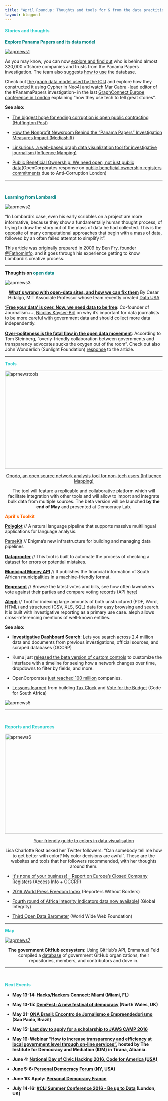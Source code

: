 ```yaml
---
title: "April Roundup: Thoughts and tools for & from the data practitioners"
layout: blogpost
---
```


<h4 class="null"><span style="color: #33cccc;"><strong>Stories and thoughts</strong></span></h4>
<span style="color: #008080;"><strong>Explore Panama Papers and its data model</strong></span>

<a href="https://offshoreleaks.icij.org/"><img class="size-full wp-image-716 aligncenter" src="/assets/images/aprroundup1.png" alt="aprnews1"/></a>
<p class="p1">As you may know, you can now <a href="https://offshoreleaks.icij.org/">explore and find out</a> who is behind almost 320,000 offshore companies and trusts from the Panama Papers investigation. The team also suggests <a href="https://offshoreleaks.icij.org/pages/howtouse?utm_content=buffer33b79&amp;utm_medium=social&amp;utm_source=twitter.com&amp;utm_campaign=buffer">how to use</a> the database.</p>
Check out <a href="http://neo4j.com/blog/analyzing-panama-papers-neo4j/">the graph data model used by the ICIJ</a> and explore how they constructed it using Cypher in Neo4j and watch Mar Cabra -lead editor of the #PanamaPapers investigation- in the last <a href="http://graphconnect.com/">GraphConnect Europe conference in London</a> explaining “how they use tech to tell great stories”.

<strong>See also:</strong>
<ul>
 	<li dir="ltr">
<p dir="ltr"><a href="http://www.huffingtonpost.com/gavin-hayman/the-biggest-hope-for-endi_b_9879832.html">The biggest hope for ending corruption is open public contracting (Huffington Post)</a></p>
</li>
 	<li dir="ltr">
<p dir="ltr"><a href="http://mediashift.org/2016/04/how-the-nonprofit-newsroom-behind-the-panama-papers-investigation-measures-impact/">How the Nonprofit Newsroom Behind the “Panama Papers” Investigation Measures Impact (Mediashift)</a></p>
</li>
 	<li dir="ltr">
<p dir="ltr"><a href="http://influencemapping.org/linkurious/">Linkurious, a web-based graph data visualization tool for investigative journalism (Influence Mapping)</a></p>
</li>
 	<li dir="ltr">
<p dir="ltr"><a href="https://blog.opencorporates.com/2016/05/12/public-beneficial-ownership-the-next-steps/">Public Beneficial Ownership: We need open, not just public data</a>(OpenCorporates response on <a href="https://www.gov.uk/government/news/pm-announces-new-global-commitments-to-expose-punish-and-drive-out-corruption">public beneficial ownership registers commitments</a> due to Anti-Corruption London)</p>
</li>
</ul>

<hr />

&nbsp;

<span style="color: #008080;"><strong>Learning from Lombardi</strong></span>
<p dir="ltr"><img class="size-full wp-image-717 aligncenter" src="/assets/images/aprroundup2.jpeg" alt="aprnews2" /></p>
<p dir="ltr">“In Lombardi’s case, even his early scribbles on a project are more informative, because they show a fundamentally human thought process, of trying to draw the story out of the mass of data he had collected. This is the opposite of many computational approaches that begin with a mass of data, followed by an often failed attempt to simplify it”.</p>
<p dir="ltr"><a href="https://medium.com/@ben_fry/learning-from-lombardi-a28032a7eb5#.czo4x5pbd">This article</a> was originally prepared in 2009 by Ben Fry, founder <a href="http://twitter.com/FathomInfo">@FathomInfo</a>, and it goes through his experience getting to know Lombardi’s creative process.</p>


<hr />
<p dir="ltr"><strong>Thoughts on</strong><strong> <span style="color: #008080;">open data</span></strong></p>
<p class="p1"><img class="size-full wp-image-718 aligncenter"  src="/assets/images/aprroundup3.png" alt="aprnews3" /></p>
<p class="p1" style="text-align: center;">
<strong><a href="http://blogs.scientificamerican.com/guest-blog/what-s-wrong-with-open-data-sites-and-how-we-can-fix-them/">What's wrong with open-data sites, and how we can fix them</a></strong>
By Cesar Hidalgo, MIT Associate Professor whose team recently created <a href="http://www.datausa.io/">Data USA</a></p>
<strong><a href="http://blog.nkb.fr/data-free">‘Free your data’ is over. Now, we need data to be free</a>: </strong>Co-founder of Journalism++, <a href="http://www.nkb.fr/">Nicolas Kayser-Bril</a> on why it’s important for data journalists to be more careful with government data and should collect more data independently.
<p class="p1"><strong><a href="http://civichall.org/civicist/over-politeness-is-the-fatal-flaw-in-the-open-data-movement/#.VymTmWMaOHE.twitter">Over-politeness is the fatal flaw in the open data movement</a></strong>: According to Tom Steinberg, “overly-friendly collaboration between governments and transparency advocates sucks the oxygen out of the room”. Check out also John Wonderlich (Sunlight Foundation) <a href="http://sunlightfoundation.com/team/jwonderlich/">response</a> to the article.</p>


<hr />
<p dir="ltr"><span style="color: #33cccc;"><strong>Tools</strong></span></p>
<p dir="ltr"><img class=" wp-image-725 aligncenter"  src="/assets/images/aprroundup4.png" alt="aprnewstools" width="638" height="312"/></p>
<p dir="ltr" style="text-align: center;"><a href="http://influencemapping.org/onodo-an-open-source-network-analysis-tool-for-non-tech-users/" target="_blank">Onodo, an open source network analysis tool for non-tech users (</a><a href="http://influencemapping.org/onodo-an-open-source-network-analysis-tool-for-non-tech-users/">Influence Mapping</a><a href="http://influencemapping.org/onodo-an-open-source-network-analysis-tool-for-non-tech-users/">)</a></p>
<p dir="ltr" style="text-align: center;">The tool will feature a replicable and collaborative platform which will facilitate integration with other tools and will allow to import and integrate bulk data from multiple sources. The beta version will be launched <strong>by the end of May</strong> and presented at Democracy Lab.</p>
<p dir="ltr"><span style="color: #ff6600;"><strong>April's Toolkit</strong></span></p>
<p dir="ltr"><strong><a href="http://polyglot.readthedocs.io/en/latest/index.html">Polyglot</a></strong> // A natural language pipeline that supports massive multilingual applications for language analysis.</p>
<a href="http://enigma.io/parsekit/">ParseKit</a> // Enigma’s new infrastructure for building and managing data pipelines

<strong><a href="http://dataproofer.org/">Dataproofer</a></strong> // This tool is built to automate the process of checking a dataset for errors or potential mistakes.

<strong><a href="https://data.municipalmoney.org.za/#intro">Municipal Money API</a></strong> // It publishes the financial information of South African municipalities in a machine-friendly format.

<strong><a href="https://projects.propublica.org/represent/">Represent</a></strong> // Browse the latest votes and bills, see how often lawmakers vote against their parties and compare voting records (API <a href="https://propublica.github.io/congress-api-docs/">here</a>)

<strong><a href="https://github.com/pudo/aleph">Aleph</a></strong> // Tool for indexing large amounts of both unstructured (PDF, Word, HTML) and structured (CSV, XLS, SQL) data for easy browsing and search. It is built with investigative reporting as a primary use case. aleph allows cross-referencing mentions of well-known entities.
<p dir="ltr"><strong>See also:</strong></p>

<ul>
 	<li dir="ltr">
<p dir="ltr"><strong><a href="https://data.occrp.org/">Investigative Dashboard Search</a></strong>: Lets you search across 2.4 million data and documents from previous investigations, official sources, and scraped databases (OCCRP)</p>
</li>
 	<li dir="ltr">
<p dir="ltr">Kumu just <a href="http://docs.kumu.io/guides/controls.html">released the beta version of custom controls</a> to customize the interface with a timeline for seeing how a network changes over time, dropdowns to filter by fields, and more.</p>
</li>
 	<li dir="ltr">
<p dir="ltr">OpenCorporates <a href="https://blog.opencorporates.com/2016/05/11/we-did-it-100-million-companies/">just reached 100 million</a> companies.</p>
</li>
 	<li dir="ltr">
<p dir="ltr"><a href="http://code4sa.org/2016/04/13/taxclock-budget-tools.html">Lessons learned</a> from building  <a href="http://www.timeslive.co.za/local/2016/03/02/Calculate-how-you-pay-tax-while-you-work">Tax Clock</a> and <a href="http://vote4thebudget.org/">Vote for the Budget</a> (Code for South Africa)</p>
</li>
</ul>
<img class="size-full wp-image-720 aligncenter" src="/assets/images/aprroundup5.jpg" alt="aprnews5"/>

<hr />

&nbsp;

<span style="color: #33cccc;"><strong>Reports and Resources</strong></span>
<p dir="ltr"><a href="http://influencemapping.org/onodo-an-open-source-network-analysis-tool-for-non-tech-users/"><img class="size-full wp-image-721 aligncenter"  src="/assets/images/aprroundup6.png" alt="aprnews6" width="683" height="318" /></a></p>
<p dir="ltr" style="text-align: center;"><a href="http://lisacharlotterost.github.io/2016/04/22/Colors-for-DataVis/">Your friendly guide to colors in data visualisation</a></p>
<p dir="ltr" style="text-align: center;">Lisa Charlotte Rost asked her Twitter followers: “Can somebody tell me how to get better with color? My color decisions are awful”. These are the websites and tools that her followers recommended, with her thoughts around them.</p>

<ul>
 	<li dir="ltr">
<p dir="ltr"><a href="http://www.access-info.org/pub-and-toolkits/22520">It's none of your business! – Report on Europe’s Closed Company Registers</a> (Access Info + OCCRP)</p>
</li>
 	<li dir="ltr">
<p dir="ltr"><a href="https://rsf.org/en/news/2016-world-press-freedom-index-leaders-paranoid-about-journalists">2016 World Press Freedom Index</a> (Reporters Without Borders)</p>
</li>
 	<li dir="ltr">
<p dir="ltr"><a href="http://www.globalintegrity.org/2016/04/fourth-round-africa-integrity-indicators-data-now-available/">Fourth round of Africa Integrity Indicators data now available!</a> (Global Integrity)</p>
</li>
 	<li><a href="http://opendatabarometer.org/">Third Open Data Barometer</a> (World Wide Web Foundation)</li>
</ul>

<hr />

<span style="color: #33cccc;"><strong>Map</strong></span>

<a href="https://emanuelfeld.github.io/blog/2016/04/27/government-github-ecosystem.html"><img class="size-full wp-image-722 aligncenter"  src="/assets/images/aprroundup7.png" alt="aprnews7"/></a>
<p style="text-align: center;"><strong>The government GitHub ecosystem: </strong>Using GitHub’s API, Emmanuel Feld compiled a <a href="https://github.com/emanuelfeld/government-github/blob/master/github.db">database</a> of government GitHub organizations, their repositories, members, and contributors and dove in.</p>


<hr />

&nbsp;

<span style="color: #33cccc;"><strong>Next Events</strong></span>
<ul>
 	<li><strong>May 13-14: <a href="http://connect.hackshackers.com/event/miami/">Hacks/Hackers Connect: Miami</a> (Miami, FL)</strong></li>
 	<li dir="ltr">
<p dir="ltr"><strong>May 13-15: <a href="http://demfest.org/">DemFest: A new festival of democracy</a> (North Wales, UK)</strong></p>
</li>
 	<li dir="ltr">
<p dir="ltr"><strong>May 21: <a href="http://journalists.org/event/ona-brasil-encontro-de-jornalismo-empreendedorismo/">ONA Brasil: Encontro de Jornalismo e Empreendedorismo</a> (Sao Paolo, Brazil)</strong></p>
</li>
 	<li dir="ltr">
<p dir="ltr"><strong>May 15: <a href="http://www.jaws.org/fellowships/camp-2016-apply-fellowship/">Last day to apply for a scholarship to JAWS CAMP 2016</a></strong></p>
</li>
 	<li dir="ltr">
<p dir="ltr"><strong>May 16: Webinar <a href="http://pasos.org/call-for-participants-webinar-on-how-to-increase-transparency-and-efficiency-at-local-government-level-through-on-line-services/">“How to increase transparency and efficiency at local government level through on-line services”</a>, hosted by The Institute for Democracy and Mediation (IDM) in Tirana, Albania.</strong></p>
</li>
 	<li dir="ltr">
<p dir="ltr"><strong>June 4: <a href="https://www.codeforamerica.org/events/national-day-2016">National Day of Civic Hacking 2016, Code for America (USA)</a></strong></p>
</li>
 	<li dir="ltr">
<p dir="ltr"><strong>June 5-6: <a href="http://go.personaldemocracy.com/?utm_source=Personal+Democracy+Forum&amp;utm_campaign=bdd4dd27f5-MAIN_HALL_SCHEDULE_05_10_2016&amp;utm_medium=email&amp;utm_term=0_fa3b1a11d5-bdd4dd27f5-127172293">Personal Democracy Forum </a>(NY, USA)</strong></p>
</li>
 	<li dir="ltr">
<p dir="ltr"><strong>June 10: Apply: <a href="https://aimeaile1.typeform.com/to/vMqOOc">Personal Democracy France</a></strong></p>
</li>
 	<li dir="ltr">
<p dir="ltr"><strong>July 14-16: <a href="http://www.rcmediafreedom.eu/Tools/Trainings/CIJ-Summer-Conference-2016-Be-up-to-Data">#CIJ Summer Conference 2016 - Be up to Data</a> (London, UK)</strong></p>
</li>
</ul>
